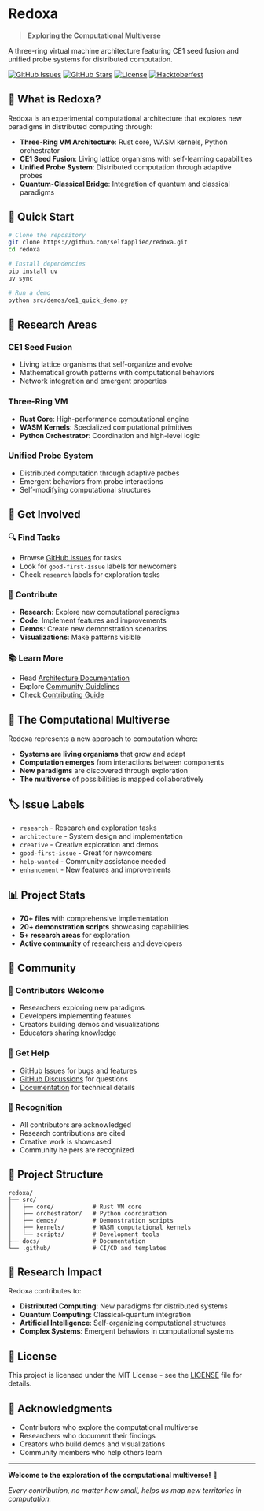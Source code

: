 # Redoxa

> **Exploring the Computational Multiverse**

A three-ring virtual machine architecture featuring CE1 seed fusion and unified probe systems for distributed computation.

[![GitHub Issues](https://img.shields.io/github/issues/selfapplied/redoxa)](https://github.com/selfapplied/redoxa/issues)
[![GitHub Stars](https://img.shields.io/github/stars/selfapplied/redoxa)](https://github.com/selfapplied/redoxa/stargazers)
[![License](https://img.shields.io/badge/license-MIT-blue.svg)](LICENSE)
[![Hacktoberfest](https://img.shields.io/badge/Hacktoberfest-friendly-orange.svg)](https://hacktoberfest.digitalocean.com/)

## 🌟 What is Redoxa?

Redoxa is an experimental computational architecture that explores new paradigms in distributed computing through:

- **Three-Ring VM Architecture**: Rust core, WASM kernels, Python orchestrator
- **CE1 Seed Fusion**: Living lattice organisms with self-learning capabilities
- **Unified Probe System**: Distributed computation through adaptive probes
- **Quantum-Classical Bridge**: Integration of quantum and classical paradigms

## 🚀 Quick Start

```bash
# Clone the repository
git clone https://github.com/selfapplied/redoxa.git
cd redoxa

# Install dependencies
pip install uv
uv sync

# Run a demo
python src/demos/ce1_quick_demo.py
```

## 🔬 Research Areas

### CE1 Seed Fusion
- Living lattice organisms that self-organize and evolve
- Mathematical growth patterns with computational behaviors
- Network integration and emergent properties

### Three-Ring VM
- **Rust Core**: High-performance computational engine
- **WASM Kernels**: Specialized computational primitives  
- **Python Orchestrator**: Coordination and high-level logic

### Unified Probe System
- Distributed computation through adaptive probes
- Emergent behaviors from probe interactions
- Self-modifying computational structures

## 🎯 Get Involved

### 🔍 **Find Tasks**
- Browse [GitHub Issues](https://github.com/selfapplied/redoxa/issues) for tasks
- Look for `good-first-issue` labels for newcomers
- Check `research` labels for exploration tasks

### 🎨 **Contribute**
- **Research**: Explore new computational paradigms
- **Code**: Implement features and improvements
- **Demos**: Create new demonstration scenarios
- **Visualizations**: Make patterns visible

### 📚 **Learn More**
- Read [Architecture Documentation](docs/architecture.md)
- Explore [Community Guidelines](docs/community-guidelines.md)
- Check [Contributing Guide](CONTRIBUTING.md)

## 🌌 The Computational Multiverse

Redoxa represents a new approach to computation where:
- **Systems are living organisms** that grow and adapt
- **Computation emerges** from interactions between components
- **New paradigms** are discovered through exploration
- **The multiverse** of possibilities is mapped collaboratively

## 🏷️ Issue Labels

- `research` - Research and exploration tasks
- `architecture` - System design and implementation
- `creative` - Creative exploration and demos
- `good-first-issue` - Great for newcomers
- `help-wanted` - Community assistance needed
- `enhancement` - New features and improvements

## 📊 Project Stats

- **70+ files** with comprehensive implementation
- **20+ demonstration scripts** showcasing capabilities
- **5+ research areas** for exploration
- **Active community** of researchers and developers

## 🤝 Community

### 🌟 **Contributors Welcome**
- Researchers exploring new paradigms
- Developers implementing features
- Creators building demos and visualizations
- Educators sharing knowledge

### 💬 **Get Help**
- [GitHub Issues](https://github.com/selfapplied/redoxa/issues) for bugs and features
- [GitHub Discussions](https://github.com/selfapplied/redoxa/discussions) for questions
- [Documentation](docs/) for technical details

### 🎉 **Recognition**
- All contributors are acknowledged
- Research contributions are cited
- Creative work is showcased
- Community helpers are recognized

## 📁 Project Structure

```
redoxa/
├── src/
│   ├── core/           # Rust VM core
│   ├── orchestrator/   # Python coordination
│   ├── demos/          # Demonstration scripts
│   ├── kernels/        # WASM computational kernels
│   └── scripts/        # Development tools
├── docs/               # Documentation
└── .github/            # CI/CD and templates
```

## 🔬 Research Impact

Redoxa contributes to:
- **Distributed Computing**: New paradigms for distributed systems
- **Quantum Computing**: Classical-quantum integration
- **Artificial Intelligence**: Self-organizing computational structures
- **Complex Systems**: Emergent behaviors in computational systems

## 📄 License

This project is licensed under the MIT License - see the [LICENSE](LICENSE) file for details.

## 🌟 Acknowledgments

- Contributors who explore the computational multiverse
- Researchers who document their findings
- Creators who build demos and visualizations
- Community members who help others learn

---

**Welcome to the exploration of the computational multiverse!** 🌌

*Every contribution, no matter how small, helps us map new territories in computation.*
